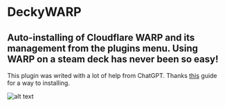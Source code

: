 # DeckyWARP
## Auto-installing of Cloudflare WARP and its management from the plugins menu. Using WARP on a steam deck has never been so easy!

This plugin was writed with a lot of help from ChatGPT. 
Thanks [this](https://www.reddit.com/r/SteamDeck/comments/1j9du2f/definitive_guide_to_get_cloudflare_warp_on_your/?tl=fil) guide for a way to installing.

![alt text]([https://raw.githubusercontent.com/username/projectname/commit/img.png](https://i.ibb.co/zWK6Rz1M/IMG-20250511-195144-720.jpg))
